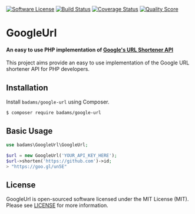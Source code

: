 [![Software License](https://img.shields.io/badge/license-MIT-brightgreen.svg?style=flat-square)](LICENSE)
[![Build Status](https://img.shields.io/travis/badams/google-url/master.svg?style=flat-square)](https://travis-ci.org/badams/google-url)
[![Coverage Status](https://img.shields.io/scrutinizer/coverage/g/badams/google-url.svg?style=flat-square)](https://scrutinizer-ci.com/g/badams/google-url/code-structure)
[![Quality Score](https://img.shields.io/scrutinizer/g/badams/google-url.svg?style=flat-square)](https://scrutinizer-ci.com/g/badams/google-url)

GoogleUrl
====================
#### An easy to use PHP implementation of [Google's URL Shortener API](https://developers.google.com/url-shortener/)

This project aims provide an easy to use implementation of the Google URL shortener API for PHP developers.


## Installation

Install `badams/google-url` using Composer.

```bash
$ composer require badams/google-url
```

## Basic Usage

```php
use badams\GoogleUrl\GoogleUrl;

$url = new GoogleUrl('YOUR_API_KEY_HERE');
$url->shorten('https://github.com')->id;
> "https://goo.gl/un5E"

```

## License

GoogleUrl is open-sourced software licensed under the MIT License (MIT). Please see [LICENSE](LICENSE) for more information.

